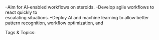  –Aim for AI-enabled workflows on steroids.
 –Develop agile workflows to react quickly to  
escalating situations.
 –Deploy AI and machine learning to allow better 
pattern recognition, workflow optimization, and 

   Tags & Topics:
   
